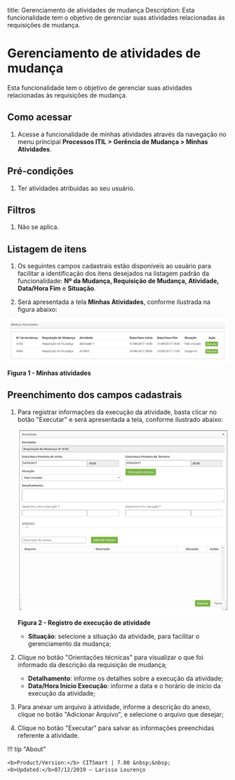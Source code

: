 title: Gerenciamento de atividades de mudança
Description: Esta funcionalidade tem o objetivo de gerenciar suas atividades relacionadas às requisições de mudança.
# Gerenciamento de atividades de mudança

Esta funcionalidade tem o objetivo de gerenciar suas atividades relacionadas às requisições de mudança.

Como acessar
---------------

1. Acesse a funcionalidade de minhas atividades através da navegação no menu principal 
**Processos ITIL > Gerência de Mudança > Minhas Atividades**.

Pré-condições
---------------

1. Ter atividades atribuídas ao seu usuário.

Filtros
--------

1. Não se aplica.

Listagem de itens
------------------

1. Os seguintes campos cadastrais estão disponíveis ao usuário para facilitar a identificação dos itens desejados na 
listagem padrão da funcionalidade: **Nº da Mudança, Requisição de Mudança, Atividade, Data/Hora Fim** e **Situação**.

2. Será apresentada a tela **Minhas Atividades**, conforme ilustrada na figura abaixo:

![Atividades](images/ativi-mud.img1.png)

**Figura 1 - Minhas atividades**

Preenchimento dos campos cadastrais
------------------------------------

1. Para registrar informações da execução da atividade, basta clicar no botão "Executar" e será apresentada a tela,
conforme ilustrado abaixo:

    ![Execução](images/ativi-mud.img2.png)
    
    **Figura 2 - Registro de execução de atividade**
    
    - **Situação**: selecione a situação da atividade, para facilitar o gerenciamento da mudança;
    
2. Clique no botão "Orientações técnicas" para visualizar o que foi informado da descrição da requisição de mudança;

    - **Detalhamento**: informe os detalhes sobre a execução da atividade;
    - **Data/Hora Início Execução**: informe a data e o horário de início da execução da atividade;
    
3. Para anexar um arquivo à atividade, informe a descrição do anexo, clique no botão "Adicionar Arquivo", e 
selecione o arquivo que desejar;

4. Clique no botão "Executar" para salvar as informações preenchidas referente a atividade.

!!! tip "About"

    <b>Product/Version:</b> CITSmart | 7.00 &nbsp;&nbsp;
    <b>Updated:</b>07/12/2019 – Larissa Lourenço
